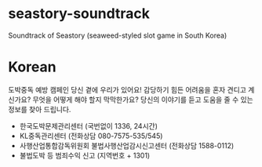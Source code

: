 # seastory-soundtrack
Soundtrack of Seastory (seaweed-styled slot game in South Korea)

# Korean
도박중독 예방 캠페인
당신 곁에 우리가 있어요!
감당하기 힘든 어려움을 혼자 견디고 계신가요?
무엇을 어떻게 해야 할지 막막한가요?
당신의 이야기를 듣고 도움을 줄 수 있는 정보를 찾아 드립니다.
- 한국도박문제관리센터 (국번없이 1336, 24시간)
- KL중독관리센터 (전화상담  080-7575-535/545)
- 사행산업통합감독위원회 불법사행산업감시신고센터 (전화상담 1588-0112)
- 불법도박 등 범죄수익 신고 (지역번호 + 1301)
